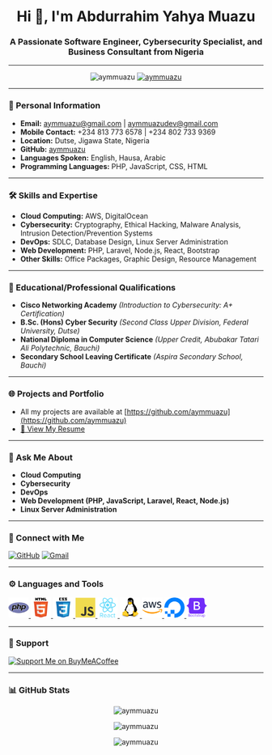 
<h1 align="center">Hi 👋, I'm Abdurrahim Yahya Muazu</h1>
<h3 align="center">A Passionate Software Engineer, Cybersecurity Specialist, and Business Consultant from Nigeria</h3>

---

<p align="center">
  <img src="https://komarev.com/ghpvc/?username=aymmuazu&label=Profile%20views&color=0e75b6&style=flat" alt="aymmuazu" />
  <a href="https://github.com/ryo-ma/github-profile-trophy"><img src="https://github-profile-trophy.vercel.app/?username=aymmuazu" alt="aymmuazu" /></a>
</p>

---

### 🌟 Personal Information
- **Email:** [aymmuazu@gmail.com](mailto:aymmuazu@gmail.com) | [aymmuazudev@gmail.com](mailto:aymmuazudev@gmail.com)
- **Mobile Contact:** +234 813 773 6578 | +234 802 733 9369
- **Location:** Dutse, Jigawa State, Nigeria
- **GitHub:** [aymmuazu](https://github.com/aymmuazu)
- **Languages Spoken:** English, Hausa, Arabic
- **Programming Languages:** PHP, JavaScript, CSS, HTML

---

### 🛠️ Skills and Expertise
- **Cloud Computing:** AWS, DigitalOcean
- **Cybersecurity:** Cryptography, Ethical Hacking, Malware Analysis, Intrusion Detection/Prevention Systems
- **DevOps:** SDLC, Database Design, Linux Server Administration
- **Web Development:** PHP, Laravel, Node.js, React, Bootstrap
- **Other Skills:** Office Packages, Graphic Design, Resource Management

---

### 💼 Educational/Professional Qualifications
- **Cisco Networking Academy** *(Introduction to Cybersecurity: A+ Certification)*
- **B.Sc. (Hons) Cyber Security** *(Second Class Upper Division, Federal University, Dutse)*
- **National Diploma in Computer Science** *(Upper Credit, Abubakar Tatari Ali Polytechnic, Bauchi)*
- **Secondary School Leaving Certificate** *(Aspira Secondary School, Bauchi)*

---

### 🌐 Projects and Portfolio
- All my projects are available at [https://github.com/aymmuazu](https://github.com/aymmuazu)
- [📄 View My Resume](https://drive.google.com/file/d/14BoG7Ex4jP1FZgIP1S20lssc8-_BAGON/view?usp=drivesdk)

---

### 💬 Ask Me About
- **Cloud Computing**
- **Cybersecurity**
- **DevOps**
- **Web Development (PHP, JavaScript, Laravel, React, Node.js)**
- **Linux Server Administration**

---

### 🌟 Connect with Me
<p align="left">
  <a href="https://github.com/aymmuazu" target="_blank"><img src="https://cdn.jsdelivr.net/npm/simple-icons@3.13.0/icons/github.svg" alt="GitHub" height="40" width="40" /></a>
  <a href="mailto:aymmuazu@gmail.com" target="_blank"><img src="https://cdn.jsdelivr.net/npm/simple-icons@3.13.0/icons/gmail.svg" alt="Gmail" height="40" width="40" /></a>
</p>

---

### ⚙️ Languages and Tools
<p align="left">
  <a href="https://www.php.net/" target="_blank" rel="noreferrer">
    <img src="https://raw.githubusercontent.com/devicons/devicon/master/icons/php/php-original.svg" alt="PHP" width="40" height="40" />
  </a>
  <a href="https://developer.mozilla.org/en-US/docs/Web/HTML" target="_blank" rel="noreferrer">
    <img src="https://raw.githubusercontent.com/devicons/devicon/master/icons/html5/html5-original-wordmark.svg" alt="HTML" width="40" height="40" />
  </a>
  <a href="https://developer.mozilla.org/en-US/docs/Web/CSS" target="_blank" rel="noreferrer">
    <img src="https://raw.githubusercontent.com/devicons/devicon/master/icons/css3/css3-original-wordmark.svg" alt="CSS" width="40" height="40" />
  </a>
  <a href="https://www.javascript.com/" target="_blank" rel="noreferrer">
    <img src="https://raw.githubusercontent.com/devicons/devicon/master/icons/javascript/javascript-original.svg" alt="JavaScript" width="40" height="40" />
  </a>
  <a href="https://reactjs.org/" target="_blank" rel="noreferrer">
    <img src="https://raw.githubusercontent.com/devicons/devicon/master/icons/react/react-original-wordmark.svg" alt="React" width="40" height="40" />
  </a>
  <a href="https://www.linux.org/" target="_blank" rel="noreferrer">
    <img src="https://raw.githubusercontent.com/devicons/devicon/master/icons/linux/linux-original.svg" alt="Linux" width="40" height="40" />
  </a>
  <a href="https://aws.amazon.com/" target="_blank" rel="noreferrer">
    <img src="https://raw.githubusercontent.com/devicons/devicon/master/icons/amazonwebservices/amazonwebservices-original-wordmark.svg" alt="AWS" width="40" height="40" />
  </a>
  <a href="https://www.digitalocean.com/" target="_blank" rel="noreferrer">
    <img src="https://raw.githubusercontent.com/devicons/devicon/master/icons/digitalocean/digitalocean-original.svg" alt="DigitalOcean" width="40" height="40" />
  </a>
  <a href="https://getbootstrap.com/" target="_blank" rel="noreferrer">
    <img src="https://raw.githubusercontent.com/devicons/devicon/master/icons/bootstrap/bootstrap-plain-wordmark.svg" alt="Bootstrap" width="40" height="40" />
  </a>
</p>

---

### 🎉 Support
<p>
  <a href="https://www.buymeacoffee.com/aymmuazu">
    <img src="https://cdn.buymeacoffee.com/buttons/v2/default-yellow.png" height="50" width="210" alt="Support Me on BuyMeACoffee" />
  </a>
</p>

---

### 📊 GitHub Stats
<p align="center">
  <img src="https://github-readme-stats.vercel.app/api/top-langs?username=aymmuazu&show_icons=true&locale=en&layout=compact" alt="aymmuazu" />
</p>
<p align="center">
  <img src="https://github-readme-stats.vercel.app/api?username=aymmuazu&show_icons=true&locale=en" alt="aymmuazu" />
</p>
<p align="center">
  <img src="https://github-readme-streak-stats.herokuapp.com/?user=aymmuazu&" alt="aymmuazu" />
</p>
